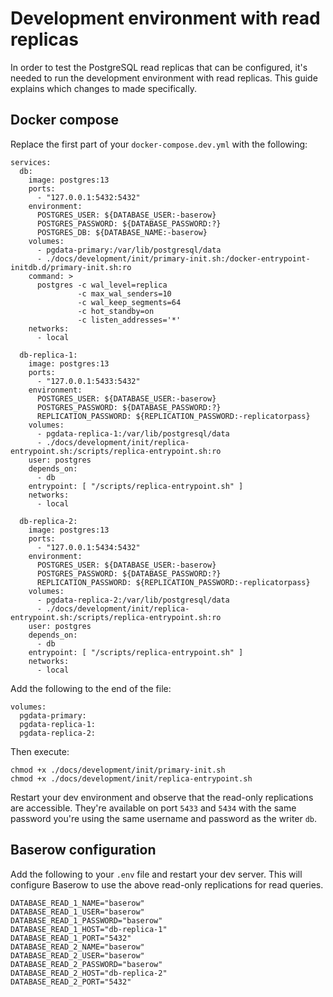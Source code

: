 # Development environment with read replicas

In order to test the PostgreSQL read replicas that can be configured, it's needed to
run the development environment with read replicas. This guide explains which changes
to made specifically.

## Docker compose

Replace the first part of your `docker-compose.dev.yml` with the following:

```
services:
  db:
    image: postgres:13
    ports:
      - "127.0.0.1:5432:5432"
    environment:
      POSTGRES_USER: ${DATABASE_USER:-baserow}
      POSTGRES_PASSWORD: ${DATABASE_PASSWORD:?}
      POSTGRES_DB: ${DATABASE_NAME:-baserow}
    volumes:
      - pgdata-primary:/var/lib/postgresql/data
      - ./docs/development/init/primary-init.sh:/docker-entrypoint-initdb.d/primary-init.sh:ro
    command: >
      postgres -c wal_level=replica
               -c max_wal_senders=10
               -c wal_keep_segments=64
               -c hot_standby=on
               -c listen_addresses='*'
    networks:
      - local

  db-replica-1:
    image: postgres:13
    ports:
      - "127.0.0.1:5433:5432"
    environment:
      POSTGRES_USER: ${DATABASE_USER:-baserow}
      POSTGRES_PASSWORD: ${DATABASE_PASSWORD:?}
      REPLICATION_PASSWORD: ${REPLICATION_PASSWORD:-replicatorpass}
    volumes:
      - pgdata-replica-1:/var/lib/postgresql/data
      - ./docs/development/init/replica-entrypoint.sh:/scripts/replica-entrypoint.sh:ro
    user: postgres
    depends_on:
      - db
    entrypoint: [ "/scripts/replica-entrypoint.sh" ]
    networks:
      - local

  db-replica-2:
    image: postgres:13
    ports:
      - "127.0.0.1:5434:5432"
    environment:
      POSTGRES_USER: ${DATABASE_USER:-baserow}
      POSTGRES_PASSWORD: ${DATABASE_PASSWORD:?}
      REPLICATION_PASSWORD: ${REPLICATION_PASSWORD:-replicatorpass}
    volumes:
      - pgdata-replica-2:/var/lib/postgresql/data
      - ./docs/development/init/replica-entrypoint.sh:/scripts/replica-entrypoint.sh:ro
    user: postgres
    depends_on:
      - db
    entrypoint: [ "/scripts/replica-entrypoint.sh" ]
    networks:
      - local
```

Add the following to the end of the file:

```
volumes:
  pgdata-primary:
  pgdata-replica-1:
  pgdata-replica-2:
```

Then execute:

```
chmod +x ./docs/development/init/primary-init.sh
chmod +x ./docs/development/init/replica-entrypoint.sh
```

Restart your dev environment and observe that the read-only replications are accessible.
They're available on port `5433` and `5434` with the same password you're using the
same username and password as the writer `db`.

## Baserow configuration

Add the following to your `.env` file and restart your dev server. This will configure
Baserow to use the above read-only replications for read queries.

```
DATABASE_READ_1_NAME="baserow"
DATABASE_READ_1_USER="baserow"
DATABASE_READ_1_PASSWORD="baserow"
DATABASE_READ_1_HOST="db-replica-1"
DATABASE_READ_1_PORT="5432"
DATABASE_READ_2_NAME="baserow"
DATABASE_READ_2_USER="baserow"
DATABASE_READ_2_PASSWORD="baserow"
DATABASE_READ_2_HOST="db-replica-2"
DATABASE_READ_2_PORT="5432"
```
